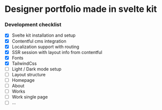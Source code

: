 # Designer portfolio made in svelte kit

### Development checklist

- [x] Svelte kit installation and setup
- [x] Contentful cms integration
- [x] Localization support with routing
- [x] SSR session with layout info from contentful
- [x] Fonts
- [x] TailwindCss
- [ ] Light / Dark mode setup
- [ ] Layout structure
- [ ] Homepage
- [ ] About
- [ ] Works
- [ ] Work single page
- [ ] ...
